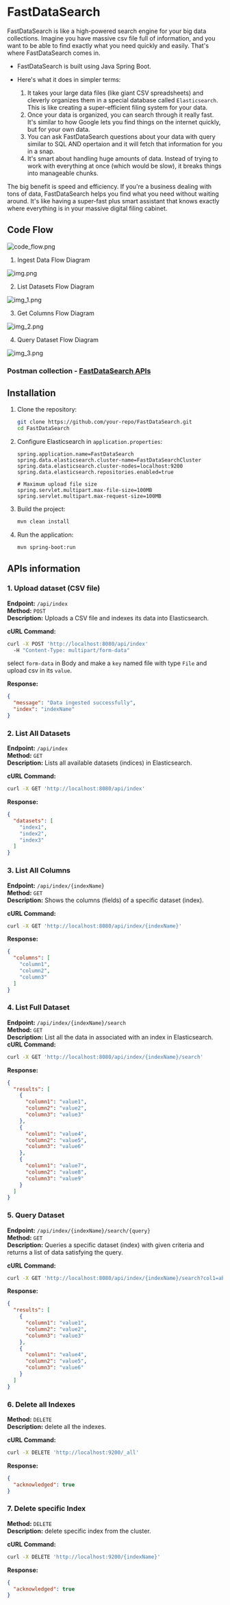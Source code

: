# FastDataSearch
FastDataSearch is like a high-powered search engine for your big data collections. Imagine you have massive csv file full of information, and you want to be able to find exactly what you need quickly and easily. That's where FastDataSearch comes in.

- FastDataSearch is built using Java Spring Boot.

- Here's what it does in simpler terms:
  
  1. It takes your large data files (like giant CSV spreadsheets) and cleverly organizes them in a special database called `Elasticsearch`. This is like creating a super-efficient filing system for your data.
  2. Once your data is organized, you can search through it really fast. It's similar to how Google lets you find things on the internet quickly, but for your own data.
  3. You can ask FastDataSearch questions about your data with query similar to SQL AND opertaion and it will fetch that information for you in a snap.
  4. It's smart about handling huge amounts of data. Instead of trying to work with everything at once (which would be slow), it breaks things into manageable chunks.
   
The big benefit is speed and efficiency. If you're a business dealing with tons of data, FastDataSearch helps you find what you need without waiting around. It's like having a super-fast plus smart assistant that knows exactly where everything is in your massive digital filing cabinet.

## Code Flow
![code_flow.png](info/code_flow.png)

1. Ingest Data Flow Diagram

![img.png](info/img.png)

2. List Datasets Flow Diagram

![img_1.png](info/img_1.png)

3. Get Columns Flow Diagram

![img_2.png](info/img_2.png)

4. Query Dataset Flow Diagram

![img_3.png](info/img_3.png)

### Postman collection - [FastDataSearch APIs](https://www.postman.com/lunar-module-geologist-7953428/workspace/fastdatasearch/collection/36590837-58db379f-3bcb-4277-8f20-dc39e89e8d7a)


## Installation 

1. Clone the repository:
   ```sh
   git clone https://github.com/your-repo/FastDataSearch.git
   cd FastDataSearch
   ```
2. Configure Elasticsearch in `application.properties`:
   ```properties
   spring.application.name=FastDataSearch
   spring.data.elasticsearch.cluster-name=FastDataSearchCluster
   spring.data.elasticsearch.cluster-nodes=localhost:9200
   spring.data.elasticsearch.repositories.enabled=true

   # Maximum upload file size
   spring.servlet.multipart.max-file-size=100MB
   spring.servlet.multipart.max-request-size=100MB
   ```
3. Build the project:
   ```sh
   mvn clean install
   ```
4. Run the application:
   ```sh
   mvn spring-boot:run
   ```

## APIs information

### 1. Upload dataset (CSV file)
**Endpoint:** `/api/index`  
**Method:** `POST`  
**Description:** Uploads a CSV file and indexes its data into Elasticsearch.

**cURL Command:**
```sh
curl -X POST 'http://localhost:8080/api/index' 
  -H "Content-Type: multipart/form-data" 
```
select `form-data` in Body and make a `key` named file with type `File` and upload csv in its `value`.

**Response:**
  ```json
  {
    "message": "Data ingested successfully",
    "index": "indexName"
  }
  ```

### 2. List All Datasets
**Endpoint:** `/api/index`  
**Method:** `GET`  
**Description:** Lists all available datasets (indices) in Elasticsearch.

**cURL Command:**
```sh
curl -X GET 'http://localhost:8080/api/index'
```

**Response:**
  ```json
  {
    "datasets": [
      "index1", 
      "index2", 
      "index3"
    ]
  }
  ```

### 3. List All Columns
**Endpoint:** `/api/index/{indexName}`  
**Method:** `GET`  
**Description:** Shows the columns (fields) of a specific dataset (index).

**cURL Command:**
```sh
curl -X GET 'http://localhost:8080/api/index/{indexName}'
```

**Response:**

  ```json
  {
    "columns": [
      "column1", 
      "column2", 
      "column3"
    ]
  }
  ```

### 4. List Full Dataset
**Endpoint:** `/api/index/{indexName}/search`  
**Method:** `GET`  
**Description:** List all the data in associated with an index in Elasticsearch.
**cURL Command:**
```sh
curl -X GET 'http://localhost:8080/api/index/{indexName}/search' 
```

**Response:**
  ```json
  {
    "results": [
      {
        "column1": "value1",
        "column2": "value2",
        "column3": "value3"
      },
      {
        "column1": "value4",
        "column2": "value5",
        "column3": "value6"
      },
      {
        "column1": "value7",
        "column2": "value8",
        "column3": "value9"
      }
    ]
  }
  ```


### 5. Query Dataset
**Endpoint:** `/api/index/{indexName}/search/{query}`  
**Method:** `GET`  
**Description:** Queries a specific dataset (index) with given criteria and returns a list of data satisfying the query.

**cURL Command:**
```sh
curl -X GET 'http://localhost:8080/api/index/{indexName}/search?col1=abc&col2=xyz' 
```

**Response:**
  ```json
  {
    "results": [
      {
        "column1": "value1",
        "column2": "value2",
        "column3": "value3"
      },
      {
        "column1": "value4",
        "column2": "value5",
        "column3": "value6"
      }
    ]
  }
  ```

### 6. Delete all Indexes
**Method:** `DELETE`  
**Description:** delete all the indexes.

**cURL Command:**
```sh
curl -X DELETE 'http://localhost:9200/_all'
```

**Response:**
  ```json
  {
    "acknowledged": true
  }
  ```

### 7. Delete specific Index
**Method:** `DELETE`  
**Description:** delete specific index from the cluster.

**cURL Command:**
```sh
curl -X DELETE 'http://localhost:9200/{indexName}'
```

**Response:**
  ```json
  {
    "acknowledged": true
  }
  ```